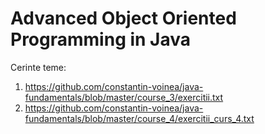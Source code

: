 # Advanced Object Oriented Programming in Java

Cerinte teme: 
1. https://github.com/constantin-voinea/java-fundamentals/blob/master/course_3/exercitii.txt
2. https://github.com/constantin-voinea/java-fundamentals/blob/master/course_4/exercitii_curs_4.txt
